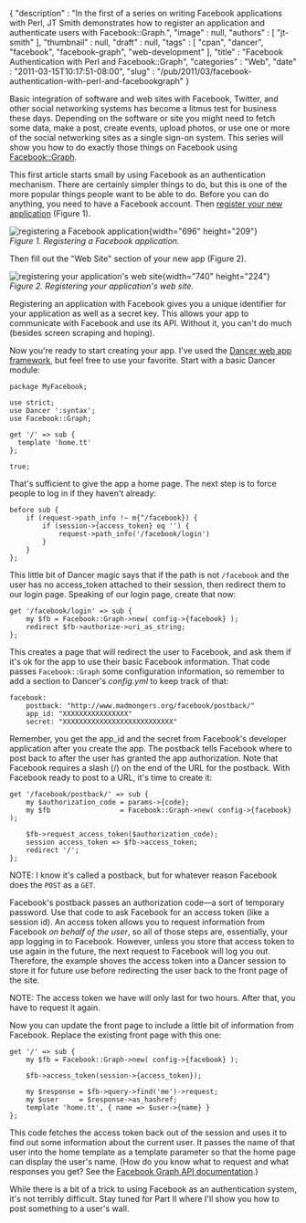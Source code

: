 {
   "description" : "In the first of a series on writing Facebook applications with Perl, JT Smith demonstrates how to register an application and authenticate users with Facebook::Graph.",
   "image" : null,
   "authors" : [
      "jt-smith"
   ],
   "thumbnail" : null,
   "draft" : null,
   "tags" : [
      "cpan",
      "dancer",
      "facebook",
      "facebook-graph",
      "web-development"
   ],
   "title" : "Facebook Authentication with Perl and Facebook::Graph",
   "categories" : "Web",
   "date" : "2011-03-15T10:17:51-08:00",
   "slug" : "/pub/2011/03/facebook-authentication-with-perl-and-facebookgraph"
}





Basic integration of software and web sites with Facebook, Twitter, and
other social networking systems has become a litmus test for business
these days. Depending on the software or site you might need to fetch
some data, make a post, create events, upload photos, or use one or more
of the social networking sites as a single sign-on system. This series
will show you how to do exactly those things on Facebook using
[Facebook::Graph](http://search.cpan.org/perldoc?Facebook::Graph).

This first article starts small by using Facebook as an authentication
mechanism. There are certainly simpler things to do, but this is one of
the more popular things people want to be able to do. Before you can do
anything, you need to have a Facebook account. Then [register your new
application](http://apps.facebook.com/developer) (Figure 1).

![registering a Facebook
application](/images/_pub_2011_03_facebook-authentication-with-perl-and-facebookgraph/register_app.png){width="696"
height="209"}\
*Figure 1. Registering a Facebook application.*

Then fill out the "Web Site" section of your new app (Figure 2).

![registering your application's web
site](/images/_pub_2011_03_facebook-authentication-with-perl-and-facebookgraph/register_website.png){width="740"
height="224"}\
*Figure 2. Registering your application's web site.*

Registering an application with Facebook gives you a unique identifier
for your application as well as a secret key. This allows your app to
communicate with Facebook and use its API. Without it, you can't do much
(besides screen scraping and hoping).

Now you're ready to start creating your app. I've used the [Dancer web
app framework](http://perldancer.org/), but feel free to use your
favorite. Start with a basic Dancer module:

    package MyFacebook;

    use strict;
    use Dancer ':syntax';
    use Facebook::Graph;

    get '/' => sub {
      template 'home.tt'
    };

    true;

That's sufficient to give the app a home page. The next step is to force
people to log in if they haven't already:

    before sub {
        if (request->path_info !~ m{^/facebook}) {
            if (session->{access_token} eq '') {
                request->path_info('/facebook/login')
            }
        }
    };

This little bit of Dancer magic says that if the path is not `/facebook`
and the user has no access\_token attached to their session, then
redirect them to our login page. Speaking of our login page, create that
now:

    get '/facebook/login' => sub {
        my $fb = Facebook::Graph->new( config->{facebook} );
        redirect $fb->authorize->uri_as_string;
    };

This creates a page that will redirect the user to Facebook, and ask
them if it's ok for the app to use their basic Facebook information.
That code passes `Facebook::Graph` some configuration information, so
remember to add a section to Dancer's *config.yml* to keep track of
that:

    facebook:
        postback: "http://www.madmongers.org/facebook/postback/"
        app_id: "XXXXXXXXXXXXXXXX"
        secret: "XXXXXXXXXXXXXXXXXXXXXXXXXXX"

Remember, you get the app\_id and the secret from Facebook's developer
application after you create the app. The postback tells Facebook where
to post back to after the user has granted the app authorization. Note
that Facebook requires a slash (/) on the end of the URL for the
postback. With Facebook ready to post to a URL, it's time to create it:

    get '/facebook/postback/' => sub {
        my $authorization_code = params->{code};
        my $fb                 = Facebook::Graph->new( config->{facebook} );

        $fb->request_access_token($authorization_code);
        session access_token => $fb->access_token;
        redirect '/';
    };

NOTE: I know it's called a postback, but for whatever reason Facebook
does the `POST` as a `GET`.

Facebook's postback passes an authorization code—a sort of temporary
password. Use that code to ask Facebook for an access token (like a
session id). An access token allows you to request information from
Facebook *on behalf of the user*, so all of those steps are,
essentially, your app logging in to Facebook. However, unless you store
that access token to use again in the future, the next request to
Facebook will log you out. Therefore, the example shoves the access
token into a Dancer session to store it for future use before
redirecting the user back to the front page of the site.

NOTE: The access token we have will only last for two hours. After that,
you have to request it again.

Now you can update the front page to include a little bit of information
from Facebook. Replace the existing front page with this one:

    get '/' => sub {
        my $fb = Facebook::Graph->new( config->{facebook} );

        $fb->access_token(session->{access_token});

        my $response = $fb->query->find('me')->request;
        my $user     = $response->as_hashref;
        template 'home.tt', { name => $user->{name} }
    };

This code fetches the access token back out of the session and uses it
to find out some information about the current user. It passes the name
of that user into the home template as a template parameter so that the
home page can display the user's name. (How do you know what to request
and what responses you get? See the [Facebook Graph API
documentation](http://developers.facebook.com/docs/reference/api/).)

While there is a bit of a trick to using Facebook as an authentication
system, it's not terribly difficult. Stay tuned for Part II where I'll
show you how to post something to a user's wall.


